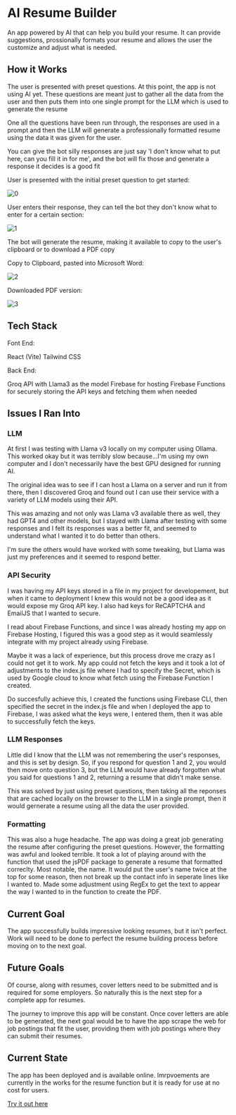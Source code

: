 # AI Resume Builder

An app powered by AI that can help you build your resume. It can provide suggestions, prossionally formats your resume and allows the user the customize and adjust what is needed.

## How it Works

The user is presented with preset questions. At this point, the app is not using AI yet. These questions are meant just to gather all the data from the user and then puts them into one single
prompt for the LLM which is used to generate the resume

One all the questions have been run through, the responses are used in a prompt and then the LLM will generate a professionally formatted resume using the data it was given for the user.

You can give the bot silly responses are just say 'I don't know what to put here, can you fill it in for me', and the bot will fix those and generate a response it decides is a good fit

User is presented with the initial preset question to get started:

![0](https://github.com/user-attachments/assets/5b13134b-7685-40b7-b455-ea8ab7a73b2d)

User enters their response, they can tell the bot they don't know what to enter for a certain section:

![1](https://github.com/user-attachments/assets/fbdc345a-c617-4933-ba92-7b94d4cd3e47)

The bot will generate the resume, making it available to copy to the user's clipboard or to download a PDF copy

Copy to Clipboard, pasted into Microsoft Word:

![2](https://github.com/user-attachments/assets/958b2b79-c394-4dd2-8e3c-43891d2446ea)

Downloaded PDF version:

![3](https://github.com/user-attachments/assets/902fe1e4-5cf3-414b-8e6e-59eea2f89c51)

## Tech Stack

Font End:

React (Vite)
Tailwind CSS

Back End:

Groq API with Llama3 as the model
Firebase for hosting
Firebase Functions for securely storing the API keys and fetching them when needed

## Issues I Ran Into

### LLM

At first I was testing with Llama v3 locally on my computer using Ollama. This worked okay but it was terribly slow because...I'm using my own computer and I don't necessarily have the best GPU designed for running AI.

The original idea was to see if I can host a Llama on a server and run it from there, then I discovered Groq and found out I can use their service with a variety of LLM models using their API.

This was amazing and not only was Llama v3 available there as well, they had GPT4 and other models, but I stayed with Llama after testing with some responses and I felt its responses was a better fit, and seemed to understand what I wanted it to do better than others.

I'm sure the others would have worked with some tweaking, but Llama was just my preferences and it seemed to respond better.

### API Security

I was having my API keys stored in a file in my project for developement, but when it came to deployment I knew this would not be a good idea as it would expose my Groq API key. I also had keys for ReCAPTCHA and EmailJS that I wanted to secure.

I read about Firebase Functions, and since I was already hosting my app on Firebase Hosting, I figured this was a good step as it would seamlessly integrate with my project already using Firebase.

Maybe it was a lack of experience, but this process drove me crazy as I could not get it to work. My app could not fetch the keys and it took a lot of adjustments to the index.js file where I had to specify the Secret, which is used by Google cloud to know what fetch using the Firebase Function I created.

Do succesfully achieve this, I created the functions using Firebase CLI, then specified the secret in the index.js file and when I deployed the app to Firebase, I was asked what the keys were, I entered them, then it was able to successfully fetch the keys.

### LLM Responses

Little did I know that the LLM was not remembering the user's responses, and this is set by design. So, if you respond for question 1 and 2, you would then move onto question 3, but the LLM would have already forgotten what you said for questions 1 and 2, returning a resume that didn't make sense.

This was solved by just using preset questions, then taking all the reponses that are cached locally on the browser to the LLM in a single prompt, then it would gernerate a resume using all the data the user provided.

### Formatting

This was also a huge headache. The app was doing a great job generating the resume after configuring the preset questions. However, the formatting was awful and looked terrible. It took a lot of playing around with the function that used the jsPDF package to generate a resume that formatted correclty. Most notable, the name. It would put the user's name twice at the top for some reason, then not break up the contact info in seperate lines like I wanted to. Made some adjustment using RegEx to get the text to appear the way I wanted to in the function to create the PDF.

## Current Goal

The app successfully builds impressive looking resumes, but it isn't perfect. Work will need to be done to perfect the resume building process before moving on to the next goal.

## Future Goals

Of course, along with resumes, cover letters need to be submitted and is required for some employers. So naturally this is the next step for a complete app for resumes.

The journey to improve this app will be constant. Once cover letters are able to be generated, the next goal would be to have the app scrape the web for job postings that fit the user, providing them with job postings where they can submit their resumes.

## Current State

The app has been deployed and is available online. Imrpvoements are currently in the works for the resume function but it is ready for use at no cost for users.

[Try it out here](https://ai-resume.dvasquez.net)
